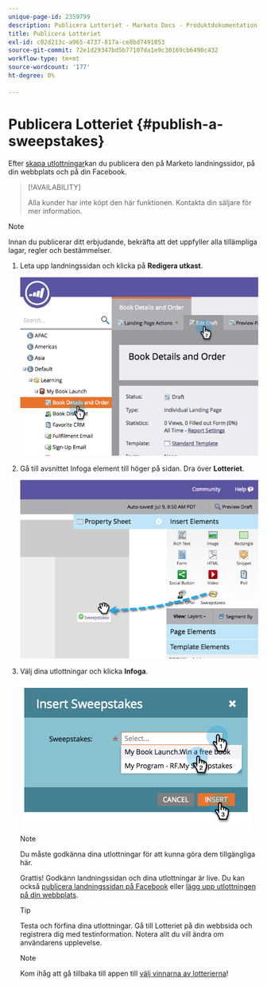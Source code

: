 ```yaml
---
unique-page-id: 2359799
description: Publicera Lotteriet - Marketo Docs - Produktdokumentation
title: Publicera Lotteriet
exl-id: c02d213c-a965-4737-817a-ce8bd7491853
source-git-commit: 72e1d29347bd5b77107da1e9c30169cb6490c432
workflow-type: tm+mt
source-wordcount: '177'
ht-degree: 0%

---
```


# Publicera Lotteriet {#publish-a-sweepstakes}

Efter [skapa utlottningar](/help/marketo/product-docs/demand-generation/social/sweepstakes/create-sweepstakes.md)kan du publicera den på Marketo landningssidor, på din webbplats och på din Facebook.

>[!AVAILABILITY]
>
>Alla kunder har inte köpt den här funktionen. Kontakta din säljare för mer information.

>[!NOTE]
>
>Innan du publicerar ditt erbjudande, bekräfta att det uppfyller alla tillämpliga lagar, regler och bestämmelser.

1. Leta upp landningssidan och klicka på **Redigera utkast**.

   ![](assets/image2014-9-25-17-3a41-3a27.png)

1. Gå till avsnittet Infoga element till höger på sidan. Dra över **Lotteriet**.

   ![](assets/image2014-9-25-17-3a41-3a31.png)

1. Välj dina utlottningar och klicka **Infoga**.

   ![](assets/image2014-9-25-17-3a41-3a35.png)

   >[!NOTE]
   >
   >Du måste godkänna dina utlottningar för att kunna göra dem tillgängliga här.

   Grattis! Godkänn landningssidan och dina utlottningar är live. Du kan också [publicera landningssidan på Facebook](/help/marketo/product-docs/demand-generation/facebook/publish-landing-pages-to-facebook.md) eller [lägg upp utlottningen på din webbplats](/help/marketo/product-docs/demand-generation/social/social-functions/deploy-social-on-your-website.md).

   >[!TIP]
   >
   >Testa och förfina dina utlottningar. Gå till Lotteriet på din webbsida och registrera dig med testinformation. Notera allt du vill ändra om användarens upplevelse.

   >[!NOTE]
   >
   >Kom ihåg att gå tillbaka till appen till [välj vinnarna av lotterierna](/help/marketo/product-docs/demand-generation/social/sweepstakes/select-sweepstakes-winners.md)!
